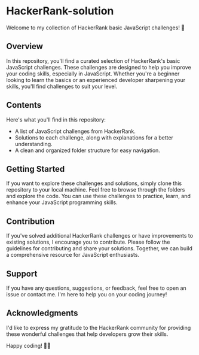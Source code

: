 # HackerRank-solution


Welcome to my collection of HackerRank basic JavaScript challenges! 🚀

## Overview

In this repository, you'll find a curated selection of HackerRank's basic JavaScript challenges. These challenges are designed to help you improve your coding skills, especially in JavaScript. Whether you're a beginner looking to learn the basics or an experienced developer sharpening your skills, you'll find challenges to suit your level.

## Contents

Here's what you'll find in this repository:

- A list of JavaScript challenges from HackerRank.
- Solutions to each challenge, along with explanations for a better understanding.
- A clean and organized folder structure for easy navigation.

## Getting Started

If you want to explore these challenges and solutions, simply clone this repository to your local machine. Feel free to browse through the folders and explore the code. You can use these challenges to practice, learn, and enhance your JavaScript programming skills.

## Contribution

If you've solved additional HackerRank challenges or have improvements to existing solutions, I encourage you to contribute. Please follow the guidelines for contributing and share your solutions. Together, we can build a comprehensive resource for JavaScript enthusiasts.

## Support

If you have any questions, suggestions, or feedback, feel free to open an issue or contact me. I'm here to help you on your coding journey!

## Acknowledgments

I'd like to express my gratitude to the HackerRank community for providing these wonderful challenges that help developers grow their skills.

Happy coding! 🚴‍♂️

